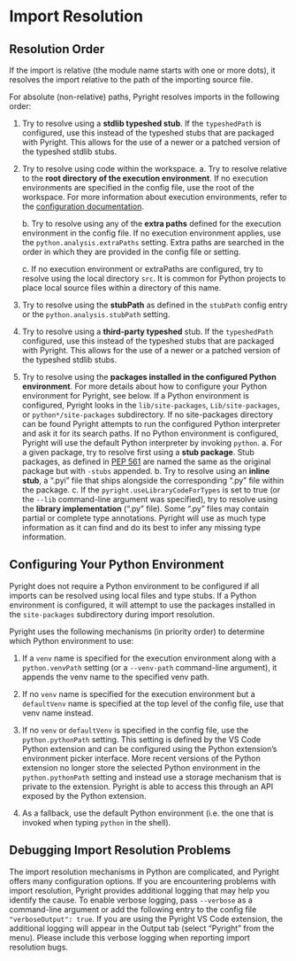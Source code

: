 # Import Resolution

## Resolution Order
If the import is relative (the module name starts with one or more dots), it resolves the import relative to the path of the importing source file.

For absolute (non-relative) paths, Pyright resolves imports in the following order:

1. Try to resolve using a **stdlib typeshed stub**. If the `typeshedPath` is configured, use this instead of the typeshed stubs that are packaged with Pyright. This allows for the use of a newer or a patched version of the typeshed stdlib stubs.

2. Try to resolve using code within the workspace.
    a. Try to resolve relative to the **root directory of the execution environment**. If no execution environments are specified in the config file, use the root of the workspace. For more information about execution environments, refer to the [configuration documentation](https://github.com/microsoft/pyright/blob/master/docs/configuration.md#execution-environment-options).

    b. Try to resolve using any of the **extra paths** defined for the execution environment in the config file. If no execution environment applies, use the `python.analysis.extraPaths` setting. Extra paths are searched in the order in which they are provided in the config file or setting.

    c. If no execution environment or extraPaths are configured, try to resolve using the local directory `src`. It is common for Python projects to place local source files within a directory of this name.


3. Try to resolve using the **stubPath** as defined in the `stubPath` config entry or the `python.analysis.stubPath` setting.

4. Try to resolve using a **third-party typeshed** stub. If the `typeshedPath` configured, use this instead of the typeshed stubs that are packaged with Pyright. This allows for the use of a newer or a patched version of the typeshed stdlib stubs.

5. Try to resolve using the **packages installed in the configured Python environment**. For more details about how to configure your Python environment for Pyright, see below. If a Python environment is configured, Pyright looks in the `lib/site-packages`, `Lib/site-packages`, or `python*/site-packages` subdirectory. If no site-packages directory can be found Pyright attempts to run the configured Python interpreter and ask it for its search paths. If no Python environment is configured, Pyright will use the default Python interpreter by invoking `python`.
    a. For a given package, try to resolve first using a **stub package**. Stub packages, as defined in [PEP 561](https://www.python.org/dev/peps/pep-0561/#type-checker-module-resolution-order) are named the same as the original package but with `-stubs` appended.
    b. Try to resolve using an **inline stub**, a “.pyi” file that ships alongside the corresponding “.py” file within the package.
    c. If the `pyright.useLibraryCodeForTypes` is set to true (or the `--lib` command-line argument was specified), try to resolve using the **library implementation** (“.py” file). Some “.py” files may contain partial or complete type annotations. Pyright will use as much type information as it can find and do its best to infer any missing type information.


## Configuring Your Python Environment
Pyright does not require a Python environment to be configured if all imports can be resolved using local files and type stubs. If a Python environment is configured, it will attempt to use the packages installed in the `site-packages` subdirectory during import resolution.

Pyright uses the following mechanisms (in priority order) to determine which Python environment to use:

1. If a `venv` name is specified for the execution environment along with a `python.venvPath` setting (or a `--venv-path` command-line argument), it appends the venv name to the specified venv path.

2. If no `venv` name is specified for the execution environment but a `defaultVenv` name is specified at the top level of the config file, use that venv name instead.

3. If no `venv` or `defaultVenv` is specified in the config file, use the `python.pythonPath` setting. This setting is defined by the VS Code Python extension and can be configured using the Python extension’s environment picker interface. More recent versions of the Python extension no longer store the selected Python environment in the `python.pythonPath` setting and instead use a storage mechanism that is private to the extension. Pyright is able to access this through an API exposed by the Python extension.

4. As a fallback, use the default Python environment (i.e. the one that is invoked when typing `python` in the shell).

## Debugging Import Resolution Problems
The import resolution mechanisms in Python are complicated, and Pyright offers many configuration options. If you are encountering problems with import resolution, Pyright provides additional logging that may help you identify the cause. To enable verbose logging, pass `--verbose` as a command-line argument or add the following entry to the config file `"verboseOutput": true`. If you are using the Pyright VS Code extension, the additional logging will appear in the Output tab (select “Pyright” from the menu). Please include this verbose logging when reporting import resolution bugs.
